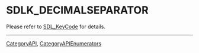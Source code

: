 # SDLK_DECIMALSEPARATOR

Please refer to [SDL_KeyCode](SDL_KeyCode) for details.

----
[CategoryAPI](CategoryAPI), [CategoryAPIEnumerators](CategoryAPIEnumerators)

